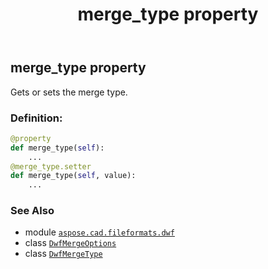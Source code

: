 ﻿---
title: merge_type property
second_title: Aspose.CAD for Python via .NET API References
description: 
type: docs
weight: 40
url: /python-net/aspose.cad.fileformats.dwf/dwfmergeoptions/merge_type/
is_root: false
---

## merge_type property


Gets or sets the merge type.
### Definition:
```python
@property
def merge_type(self):
    ...
@merge_type.setter
def merge_type(self, value):
    ...
```

### See Also
* module [`aspose.cad.fileformats.dwf`](../../)
* class [`DwfMergeOptions`](/cad/python-net/aspose.cad.fileformats.dwf/dwfmergeoptions)
* class [`DwfMergeType`](/cad/python-net/aspose.cad.fileformats.dwf/dwfmergetype)
